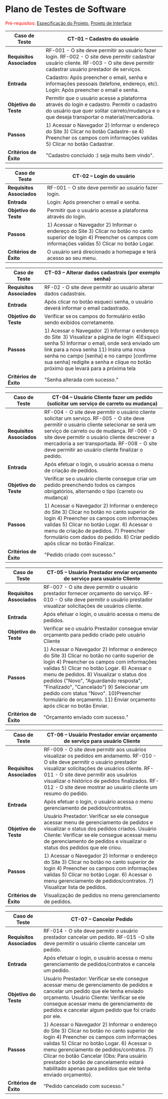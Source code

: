 # Plano de Testes de Software

<span style="color:red">Pré-requisitos: <a href="2-Especificação do Projeto.md"> Especificação do Projeto</a></span>, <a href="3-Projeto de Interface.md"> Projeto de Interface</a>

|Caso de Teste |CT-01 – Cadastro do usuário |
|--------------------|----------------------------------------------------------------------|
|**Requisitos Associados** | RF-001 - O site deve permitir ao usuário fazer login. RF-002 - O site deve permitir cadastrar usuário cliente. RF-003 - O site deve permitir cadastrar usuário prestador de serviços. |
|**Entrada** | Cadastro: Após preencher o email, senha e informações pessoais (telefone, endereço, etc). Login: Após preencher o email e senha. |
|**Objetivo do Teste** | Permitir que o usuário acesse a plataforma através do login e cadastro. Permitir o cadastro do usuário que quer solitar carreto/mudança e o que deseja transportar o material/mercadoria.  |
|**Passos** | 1) Acessar o Navegador  2) Informar o endereço do Site  3) Clicar no botão Cadastre-se  4) Preencher os campos com informações validas 5) Clicar no botão Cadastrar. |
|**Critérios de Êxito** | "Cadastro concluido :) seja muito bem vindo". |

|Caso de Teste |CT-02 – Login do usuário |
|--------------------|----------------------------------------------------------------------|
|**Requisitos Associados** | RF-001 - O site deve permitir ao usuário fazer login. |
|**Entrada** | Login: Após preencher o email e senha. |
|**Objetivo do Teste** | Permitir que o usuário acesse a plataforma através do login. |
|**Passos** | 1) Acessar o Navegador  2) Informar o endereço do Site  3) Clicar no botão no canto superior de login  4) Preencher os campos com informações validas 5) Clicar no botão Logar. |
|**Critérios de Êxito** | O usuário será direcionado a homepage e terá acesso ao seu menu. |

|Caso de Teste |CT-03 – Alterar dados cadastrais (por exemplo senha)  |
|--------------------|----------------------------------------------------------------------|
|**Requisitos Associados** |RF-02 - O site deve permitir ao usuário alterar dados cadastrais. |
|**Entrada** | Após clicar no botão esqueci senha, o usuário deverá informar o email cadastrado. |
|**Objetivo do Teste** | Verificar se os campos do formulário estão sendo exibidos corretamente.  |
|**Passos** |1) Acessar o Navegador  2) Informar o endereço do Site  3) Visualizar a página de login  4)Esqueci senha 5) Informar o email, onde será enviado um link para a nova senha 11) Insira uma nova senha no campo [senha] e no campo [confirme sua senha] redigite a senha e clique no botão próximo que levará para a próxima tela |
|**Critérios de Êxito** | "Senha alterada com sucesso." |

|Caso de Teste |CT-04 – Usuário Cliente fazer um pedido (solicitar um serviço de carreto ou mudança)  |
|--------------------|----------------------------------------------------------------------|
|**Requisitos Associados** | RF-004 - O site deve permitir o usuário cliente solicitar um serviço. RF-005 - O site deve permitir o usuário cliente selecionar se será um serviço de carreto ou de mudança. RF-006 - O site deve permitir o usuário cliente descrever a mercadoria a ser transportada. RF-008 - O site deve permitir ao usuário cliente finalizar o pedido.  |
|**Entrada** | Após efetuar o login, o usuário acessa o menu de criação de pedidos. |
|**Objetivo do Teste** | Verificar se o usuário cliente consegue criar um pedido preenchendo todos os campos obrigatórios, alternando o tipo (carreto ou mudança)  |
|**Passos** | 1) Acessar o Navegador  2) Informar o endereço do Site  3) Clicar no botão no canto superior de login  4) Preencher os campos com informações validas 5) Clicar no botão Logar. 6) Acessar o menu de criação de pedidos. 7) Preencher formulário com dados do pedido. 8) Criar pedido após clicar no botão Finalizar.|
|**Critérios de Êxito** | "Pedido criado com sucesso." |

|Caso de Teste |CT-05 – Usuário Prestador enviar orçamento de serviço para usuário Cliente  |
|--------------------|----------------------------------------------------------------------|
|**Requisitos Associados** | RF-007 - O site deve permitir o usuário prestador fornecer orçamento do serviço. RF-010 - O site deve permitir o usuário prestador visualizar solicitações de usuários cliente. |
|**Entrada** | Após efetuar o login, o usuário acessa o menu de pedidos. |
|**Objetivo do Teste** | Verificar se o usuário Prestador consegue enviar orçamento para pedido criado pelo usuário Cliente  |
|**Passos** | 1) Acessar o Navegador  2) Informar o endereço do Site  3) Clicar no botão no canto superior de login  4) Preencher os campos com informações validas 5) Clicar no botão Logar. 6) Acessar o menu de pedidos. 8) Visualizar o status dos pedidos ("Novo", "Aguardando resposta", "Finalizado", "Cancelado") 9) Selecionar um pedido com status "Novo". 10)Preencher formulário de orçamento. 11) Enviar orçamento após clicar no botão Enviar.|
|**Critérios de Êxito** | "Orçamento enviado com sucesso." |

|Caso de Teste |CT-06 – Usuário Prestador enviar orçamento de serviço para usuário Cliente  |
|--------------------|----------------------------------------------------------------------|
|**Requisitos Associados** | RF-009 - O site deve permitir aos usuários visualizar os pedidos em andamento. RF-010 - O site deve permitir o usuário prestador visualizar solicitações de usuários cliente. RF-011 - O site deve permitir aos usuários visualizar o histórico de pedidos finalizados. RF-012 - O site deve mostrar ao usuário cliente um resumo do pedido.  |
|**Entrada** | Após efetuar o login, o usuário acessa o menu gerenciamento de pedidos/contratos. |
|**Objetivo do Teste** | Usuário Prestador: Verificar se ele consegue acessar menu de gerenciamento de pedidos e visualizar o status dos pedidos criados.  Usuário Cliente: Verificar se ele consegue acessar menu de gerenciamento de pedidos e visualizar o status dos pedidos que ele criou.  |
|**Passos** | 1) Acessar o Navegador  2) Informar o endereço do Site  3) Clicar no botão no canto superior de login  4) Preencher os campos com informações validas 5) Clicar no botão Logar. 6) Acessar o menu gerenciamento de pedidos/contratos. 7) Visualizar lista de pedidos.|
|**Critérios de Êxito** | Visualização de pedidos no menu gerenciamento de pedidos. |

|Caso de Teste |CT-07 – Cancelar Pedido  |
|--------------------|----------------------------------------------------------------------|
|**Requisitos Associados** | RF-014 - O site deve permitir o usuário prestador cancelar um pedido. RF-015 -O site deve permitir o usuário cliente cancelar um pedido.  |
|**Entrada** | Após efetuar o login, o usuário acessa o menu gerenciamento de pedidos/contratos e cancela um pedido. |
|**Objetivo do Teste** | Usuário Prestador: Verificar se ele consegue acessar menu de gerenciamento de pedidos e cancelar um pedido que ele tenha enviado orçamento. Usuário Cliente: Verificar se ele consegue acessar menu de gerenciamento de pedidos e cancelar algum pedido que foi criado por ele.  |
|**Passos** | 1) Acessar o Navegador  2) Informar o endereço do Site  3) Clicar no botão no canto superior de login  4) Preencher os campos com informações validas 5) Clicar no botão Logar. 6) Acessar o menu gerenciamento de pedidos/contratos. 7) Clicar no botão Cancelar (Obs: Para usuário prestador o botão de cancelamento estará habilitado apenas para pedidos que ele tenha enviado orçamento).|
|**Critérios de Êxito** | "Pedido cancelado com sucesso."  |
